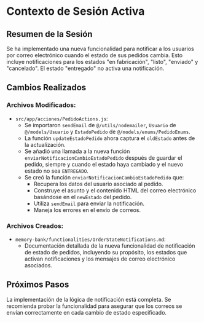 # Contexto de Sesión Activa

## Resumen de la Sesión
Se ha implementado una nueva funcionalidad para notificar a los usuarios por correo electrónico cuando el estado de sus pedidos cambia. Esto incluye notificaciones para los estados "en fabricación", "listo", "enviado" y "cancelado". El estado "entregado" no activa una notificación.

## Cambios Realizados

### Archivos Modificados:
*   `src/app/acciones/PedidoActions.js`:
    *   Se importaron `sendEmail` de `@/utils/nodemailer`, `Usuario` de `@/models/Usuario` y `EstadoPedido` de `@/models/enums/PedidoEnums`.
    *   La función `updateEstadoPedido` ahora captura el `oldEstado` antes de la actualización.
    *   Se añadió una llamada a la nueva función `enviarNotificacionCambioEstadoPedido` después de guardar el pedido, siempre y cuando el estado haya cambiado y el nuevo estado no sea `ENTREGADO`.
    *   Se creó la función `enviarNotificacionCambioEstadoPedido` que:
        *   Recupera los datos del usuario asociado al pedido.
        *   Construye el asunto y el contenido HTML del correo electrónico basándose en el `newEstado` del pedido.
        *   Utiliza `sendEmail` para enviar la notificación.
        *   Maneja los errores en el envío de correos.

### Archivos Creados:
*   `memory-bank/functionalities/OrderStateNotifications.md`:
    *   Documentación detallada de la nueva funcionalidad de notificación de estado de pedidos, incluyendo su propósito, los estados que activan notificaciones y los mensajes de correo electrónico asociados.

## Próximos Pasos
La implementación de la lógica de notificación está completa. Se recomienda probar la funcionalidad para asegurar que los correos se envían correctamente en cada cambio de estado especificado.
